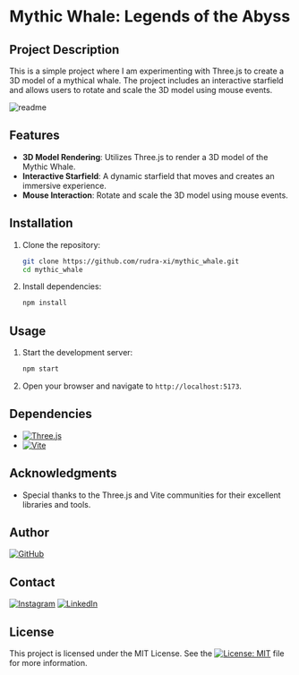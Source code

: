 # Mythic Whale: Legends of the Abyss

## Project Description

This is a simple project where I am experimenting with Three.js to create a 3D model of a mythical whale. The project includes an interactive starfield and allows users to rotate and scale the 3D model using mouse events.

![readme](https://github.com/user-attachments/assets/d8c920ad-2fcc-444a-86c5-e0200a1840ed)

## Features

- **3D Model Rendering**: Utilizes Three.js to render a 3D model of the Mythic Whale.
- **Interactive Starfield**: A dynamic starfield that moves and creates an immersive experience.
- **Mouse Interaction**: Rotate and scale the 3D model using mouse events.

## Installation

1. Clone the repository:

     ```sh
     git clone https://github.com/rudra-xi/mythic_whale.git
     cd mythic_whale
     ```

2. Install dependencies:

     ```sh
     npm install
     ```

## Usage

1. Start the development server:

     ```sh
     npm start
     ```

2. Open your browser and navigate to `http://localhost:5173`.

## Dependencies

- [![Three.js](https://img.shields.io/badge/Three.js-000?logo=threedotjs&logoColor=fff)](https://threejs.org/)
- [![Vite](https://img.shields.io/badge/Vite-646CFF?logo=vite&logoColor=fff)](https://vitejs.dev/)

## Acknowledgments

- Special thanks to the Three.js and Vite communities for their excellent libraries and tools.

## Author

[![GitHub](https://img.shields.io/badge/GitHub_RudraXi-%23121011.svg?logo=github&logoColor=white)](https://github.com/rudra-xi)

## Contact

[![Instagram](https://img.shields.io/badge/Instagram_%40Rudra.Xii-%23E4405F.svg?logo=Instagram&logoColor=white)](https://www.instagram.com/rudra.xii/)
[![LinkedIn](https://custom-icon-badges.demolab.com/badge/LinkedIn_Goutam-0A66C2?logo=linkedin-white&logoColor=fff)](https://www.linkedin.com/in/goutam-rudraxi)

## License

This project is licensed under the MIT License. See the [![License: MIT](https://img.shields.io/badge/License-MIT-blueviolet.svg)](/LICENSE) file for more information.
